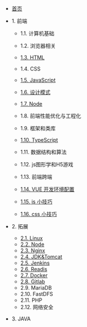 * [首页](/)

* 1\. 前端
  * 1.1. 计算机基础
  * 1.2. 浏览器相关
  * [1.3. HTML](1-frond/1.3-HTML)
  * 1.4. CSS

  * [1.5. JavaScript](1-frond/1.5-JavaScript)

  * [1.6. 设计模式](1-frond/1.6-设计模式)
  * [1.7. Node](1-frond/1.7-Node)

  * 1.8. 前端性能优化与工程化
  * 1.9. 框架和类库
  * [1.10. TypeScript](1-frond/1.10-TypeScript)

  * 1.11. 数据结构和算法
  * 1.12. js图形学和H5游戏
  * 1.13. 前端跨端
  * [1.14. VUE 开发环境配置](1-frond/1.14-VUE开发环境配置)
  * [1.15. js 小技巧](1-frond/1.15-JS小技巧)
  * [1.16. css 小技巧](1-frond/1.16-CSS小技巧)

* 2\. 拓展
  * [2.1. Linux](2-extend/2.1-Linux)
  * [2.2. Node](2-extend/2.2-Node)
  * [2.3. Nginx](2-extend/2.3-Nginx)
  * [2.4. JDK&Tomcat](2-extend/2.4-JDK&Tomcat)
  * [2.5. Jenkins](2-extend/2.5-Jenkins)
  * [2.6. Readis](2-extend/2.6-Readis)
  * [2.7. Docker](2-extend/2.7-Docker)
  * [2.8. Gitlab](2-extend/2.8-Gitlab)
  * 2.9. MariaDB
  * 2.10. FastDFS
  * 2.11. PHP
  * 2.12. 网络安全

* 3\. JAVA
